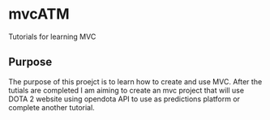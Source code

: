 # mvcATM
Tutorials for learning MVC

## Purpose
The purpose of this proejct is to learn how to create and use MVC. After the tutials are completed I am aiming to create an mvc project that will use DOTA 2 website using opendota API to use as predictions platform or complete another tutorial.
